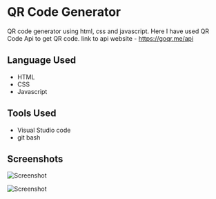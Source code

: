 
# QR Code Generator

QR code generator using html, css and javascript. Here I have used QR Code Api to get QR code. link to api website - https://goqr.me/api


## Language Used

 - HTML
 - CSS
 - Javascript

## Tools Used

- Visual Studio code
- git bash



## Screenshots

![Screenshot](https://user-images.githubusercontent.com/71178215/217612935-d6d04eae-e905-4ceb-bfa1-61a5754fb81a.jpg)

![Screenshot](https://user-images.githubusercontent.com/71178215/217612939-b9390858-6934-4936-a924-414f7a29253d.jpg)


